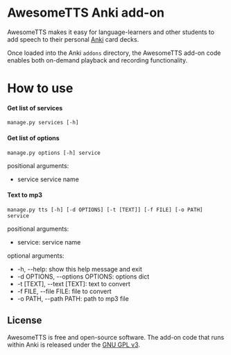 # AwesomeTTS Anki add-on

AwesomeTTS makes it easy for language-learners and other students to add
speech to their personal [Anki](https://apps.ankiweb.net) card decks.

Once loaded into the Anki `addons` directory, the AwesomeTTS add-on code
enables both on-demand playback and recording functionality.

# How to use
#### Get list of services
```
manage.py services [-h]
```

#### Get list of options
```
manage.py options [-h] service
```
positional arguments:
  - service     service name

#### Text to mp3
```
manage.py tts [-h] [-d OPTIONS] [-t [TEXT]] [-f FILE] [-o PATH] service
```

positional arguments:
  - service:               service name

optional arguments:
  - -h, --help:            show this help message and exit
  - -d OPTIONS, --options OPTIONS: options dict
  - -t [TEXT], --text [TEXT]: text to convert
  - -f FILE, --file FILE:  file to convert
  - -o PATH, --path PATH:  path to mp3 file


## License

AwesomeTTS is free and open-source software. The add-on code that runs within
Anki is released under the [GNU GPL v3](LICENSE.txt).
